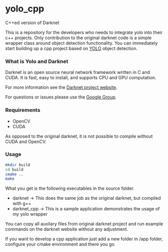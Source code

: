 # yolo_cpp
C++ed version of Darknet

This is a repository for the developers who needs to integrate yolo into their c++ projects. 
Only contribution to the original darknet code is a simple wrapper class around object detection functionality. 
You can immediately start building up a cpp project based on [YOLO](http://pjreddie.com/darknet) object detection. 

### What is Yolo and Darknet

Darknet is an open source neural network framework written in C and CUDA. It is fast, easy to install, and supports CPU and GPU computation.

For more information see the [Darknet project website](http://pjreddie.com/darknet).

For questions or issues please use the [Google Group](https://groups.google.com/forum/#!forum/darknet).

### Requirements
* OpenCV
* CUDA

As opposed to the original darknet, it is not possible to compile without CUDA and OpenCV.

### Usage

```sh
mkdir build
cd build
cmake ..
make 
```

What you get is the following executables in the source folder. 

* darknet -> This does the same job as the original darknet, but compiled with g++
* darknet_cpp -> This is a sample application demonstrates the usage of my yolo wrapper

You can copy all auxilary files from original darknet project and run example commands on the darknet website without any adjustment. 

If you want to develop a cpp application just add a new folder in /app folder, configure your cmake environment and there you go.
